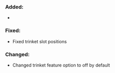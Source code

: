 ### Added:
- 
### Fixed:
- Fixed trinket slot positions
### Changed:
- Changed trinket feature option to off by default